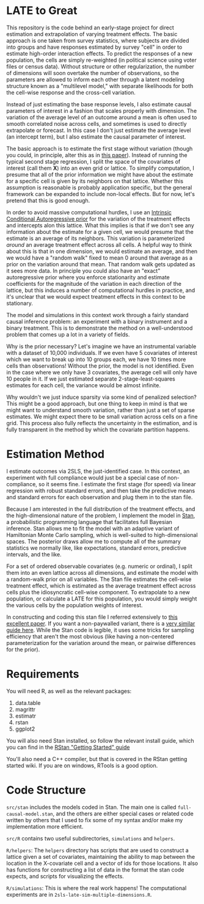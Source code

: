 # LATE to Great

This repository is the code behind an early-stage project for direct estimation and extrapolation of varying treatment effects. The basic approach is one taken from survey statistics, where subjects are divided into groups and have responses estimated by survey "cell" in order to estimate high-order interaction effects. To predict the responses of a new population, the cells are simply re-weighted (in political science using voter files or census data). Without structure or other regularization, the number of dimensions will soon overtake the number of observations, so the parameters are allowed to inform each other through a latent modeling structure known as a "multilevel model," with separate likelihoods for both the cell-wise response and the cross-cell variation.

Instead of just estimating the base response levels, I also estimate causal parameters of interest in a fashion that scales properly with dimension. The variation of the average level of an outcome around a mean is often used to smooth correlated noise across cells, and sometimes is used to directly extrapolate or forecast. In this case I don't just estimate the average level (an intercept term), but I also estimate the causal parameter of interest.

The basic approach is to estimate the first stage without variation (though you could, in principle, alter this as in [this paper](https://arxiv.org/pdf/1709.01577.pdf)). Instead of running the typical second stage regression, I split the space of the covariates of interest (call them **X**) into an even grid or lattice. To simplify computation, I presume that all of the prior information we might have about the estimate for a specific cell is given by its neighbors on that lattice. Whether this assumption is reasonable is probably application specific, but the general framework can be expanded to include non-local effects. But for now, let's pretend that this is good enough. 

In order to avoid massive computational hurdles, I use an [Intrinsic Conditional Autoregressive prior](https://mc-stan.org/users/documentation/case-studies/icar_stan.html) for the variation of the treatment effects and intercepts alon this lattice. What this implies is that if we don't see any information about the estimate for a given cell, we would presume that the estimate is an average of its neighbors. This variation is parameterized _around_ an average treatment effect across all cells. A helpful way to think about this is that in one dimension, we would estimate an average, and then we would have a "random walk" fixed to mean 0 around that average as a prior on the variation around that mean. That random walk gets updated as it sees more data. In principle you could also have an "exact" autoregressive prior where you enforce stationarity and estimate coefficients for the magnitude of the variation in each direction of the lattice, but this induces a number of computational hurdles in practice, and it's unclear that we would expect treatment effects in this context to be stationary.

The model and simulations in this context work through a fairly standard causal inference problem: an experiment with a binary instrument and a binary treatment. This is to demonstrate the method on a well-understood problem that comes up a lot in a variety of fields.

Why is the prior necessary? Let's imagine we have an instrumental variable with a dataset of 10,000 individuals. If we even have 5 covariates of interest which we want to break up into 10 groups each, we have 10 times more cells than observations! Without the prior, the model is not identified. Even in the case where we only have 3 covariates, the average cell will only have 10 people in it. If we just estimated separate 2-stage-least-squares estimates for each cell, the variance would be almost infinite.

Why wouldn't we just induce sparsity via some kind of penalized selection? This might be a good approach, but one thing to keep in mind is that we might want to understand smooth variation, rather than just a set of sparse estimates. We might expect there to be small variation across cells on a fine grid. This process also fully reflects the uncertainty in the estimation, and is fully transparent in the method by which the covariate partition happens.


# Estimation Method

I estimate outcomes via 2SLS, the just-identified case. In this context, an experiment with full compliance would just be a special case of non-compliance, so it seems fine. I estimate the first stage (for speed) via linear regression with robust standard errors, and then take the predictive means and standard errors for each observation and plug them in to the stan file.

Because I am interested in the full distribution of the treatment effects, and the high-dimensional nature of the problem, I implement the model in [Stan](https://mc-stan.org/), a probabilistic programming language that facilitates full Bayesian inference. Stan allows me to fit the model with an adaptive variant of Hamiltonian Monte Carlo sampling, which is well-suited to high-dimensional spaces. The posterior draws allow me to compute all of the summary statistics we normally like, like expectations, standard errors, predictive intervals, and the like.

For a set of ordered observable covariates (e.g. numeric or ordinal), I split them into an even lattice across all dimensions, and estimate the model with a random-walk prior on all variables. The Stan file estimates the cell-wise treatment effect, which is estimated as the average treatment effect across cells plus the idiosyncratic cell-wise component. To extrapolate to a new population, or calculate a LATE for this population, you would simply weight the various cells by the population weights of interest.

In constructing and coding this stan file I referred extensively to [this excellent paper](https://www.sciencedirect.com/science/article/abs/pii/S1877584518301175). If you want a non-paywalled variant, there is a [very similar guide here](https://mc-stan.org/users/documentation/case-studies/icar_stan.html). While the Stan code is legible, it uses some tricks for sampling efficiency that aren't the most obvious (like having a non-centered parameterization for the variation around the mean, or pairwise differences for the prior).

# Requirements

You will need R, as well as the relevant packages:

1. data.table
2. magrittr
3. estimatr
4. rstan
5. ggplot2

You will also need Stan installed, so follow the relevant install guide, which you can find in the [RStan "Getting Started" guide](https://github.com/stan-dev/rstan/wiki/RStan-Getting-Started)

You'll also need a C++ compiler, but that is covered in the RStan getting started wiki. If you are on windows, RTools is a good option.

# Code Structure

`src/stan` includes the models coded in Stan. The main one is called `full-causal-model.stan`, and the others are either special cases or related code written by others that I used to fix some of my syntax and/or make my implementation more efficient.

`src/R` contains two useful subdirectories, `simulations` and `helpers`. 

`R/helpers`:
The `helpers` directory has scripts that are used to construct a lattice given a set of covariates, maintaining the ability to map between the location in the X-covariate cell and a vector of ids for those locations. It also has functions for constructing a list of data in the format the stan code expects, and scripts for visualizing the effects.

`R/simulations`:
This is where the real work happens! The computational experiments are in `2sls-late-sim-multiple-dimensions.R`. 
